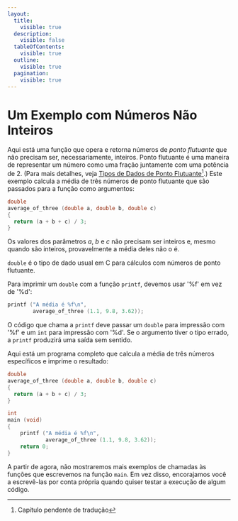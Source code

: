 ```yaml
---
layout:
  title:
    visible: true
  description:
    visible: false
  tableOfContents:
    visible: true
  outline:
    visible: true
  pagination:
    visible: true
---
```


# Um Exemplo com Números Não Inteiros

Aqui está uma função que opera e retorna números de _ponto flutuante_ que não precisam ser, necessariamente, inteiros. Ponto flutuante é uma maneira de representar um número como uma fração juntamente com uma potência de 2. (Para mais detalhes, veja [Tipos de Dados de Ponto Flutuante](#user-content-fn-1)[^1].) Este exemplo calcula a média de três números de ponto flutuante que são passados para a função como argumentos:

```c
double
average_of_three (double a, double b, double c)
{
  return (a + b + c) / 3;
}
```

Os valores dos parâmetros _a_, _b_ e _c_ não precisam ser inteiros e, mesmo quando são inteiros, provavelmente a média deles não o é.

`double` é o tipo de dado usual em C para cálculos com números de ponto flutuante.

Para imprimir um `double` com a função `printf`, devemos usar '%f' em vez de '%d':

```c
printf ("A média é %f\n",
        average_of_three (1.1, 9.8, 3.62));
```

O código que chama a `printf` deve passar um `double` para impressão com '%f' e um `int` para impressão com '%d'. Se o argumento tiver o tipo errado, a `printf` produzirá uma saída sem sentido.

Aqui está um programa completo que calcula a média de três números específicos e imprime o resultado:

```c
double
average_of_three (double a, double b, double c)
{
  return (a + b + c) / 3;
}

int
main (void)
{
    printf ("A média é %f\n",
            average_of_three (1.1, 9.8, 3.62));
    return 0;
}
```

A partir de agora, não mostraremos mais exemplos de chamadas às funções que escrevemos na função `main`. Em vez disso, encorajamos você a escrevê-las por conta própria quando quiser testar a execução de algum código.

[^1]: Capítulo pendente de tradução
